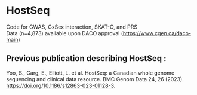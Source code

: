 # HostSeq
Code for GWAS, GxSex interaction, SKAT-O, and PRS  
Data (n=4,873) available upon DACO approval (https://www.cgen.ca/daco-main)  

## Previous publication describing HostSeq :  
Yoo, S., Garg, E., Elliott, L. et al. HostSeq: a Canadian whole genome sequencing and clinical data resource. BMC Genom Data 24, 26 (2023). https://doi.org/10.1186/s12863-023-01128-3. 
